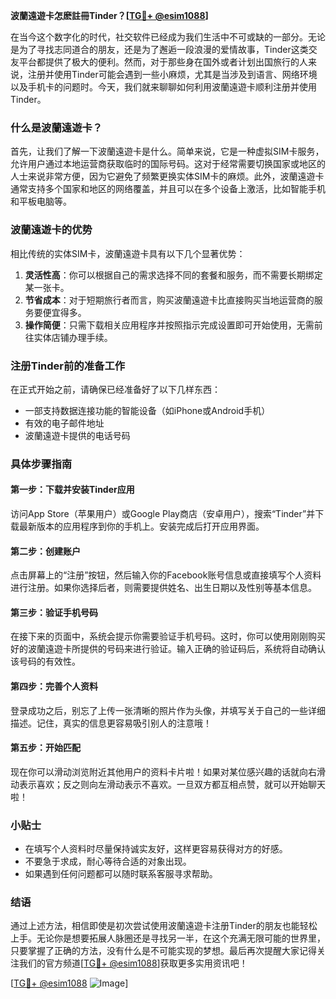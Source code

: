 **波蘭遠遊卡怎麽註冊Tinder？[[TG💪+ @esim1088](https://t.me/s/esim1088)]**

在当今这个数字化的时代，社交软件已经成为我们生活中不可或缺的一部分。无论是为了寻找志同道合的朋友，还是为了邂逅一段浪漫的爱情故事，Tinder这类交友平台都提供了极大的便利。然而，对于那些身在国外或者计划出国旅行的人来说，注册并使用Tinder可能会遇到一些小麻烦，尤其是当涉及到语言、网络环境以及手机卡的问题时。今天，我们就来聊聊如何利用波蘭遠遊卡顺利注册并使用Tinder。

### 什么是波蘭遠遊卡？

首先，让我们了解一下波蘭遠遊卡是什么。简单来说，它是一种虚拟SIM卡服务，允许用户通过本地运营商获取临时的国际号码。这对于经常需要切换国家或地区的人士来说非常方便，因为它避免了频繁更换实体SIM卡的麻烦。此外，波蘭遠遊卡通常支持多个国家和地区的网络覆盖，并且可以在多个设备上激活，比如智能手机和平板电脑等。

### 波蘭遠遊卡的优势

相比传统的实体SIM卡，波蘭遠遊卡具有以下几个显著优势：

1. **灵活性高**：你可以根据自己的需求选择不同的套餐和服务，而不需要长期绑定某一张卡。
2. **节省成本**：对于短期旅行者而言，购买波蘭遠遊卡比直接购买当地运营商的服务要便宜得多。
3. **操作简便**：只需下载相关应用程序并按照指示完成设置即可开始使用，无需前往实体店铺办理手续。

### 注册Tinder前的准备工作

在正式开始之前，请确保已经准备好了以下几样东西：
- 一部支持数据连接功能的智能设备（如iPhone或Android手机）
- 有效的电子邮件地址
- 波蘭遠遊卡提供的电话号码

### 具体步骤指南

#### 第一步：下载并安装Tinder应用
访问App Store（苹果用户）或Google Play商店（安卓用户），搜索“Tinder”并下载最新版本的应用程序到你的手机上。安装完成后打开应用界面。

#### 第二步：创建账户
点击屏幕上的“注册”按钮，然后输入你的Facebook账号信息或直接填写个人资料进行注册。如果你选择后者，则需要提供姓名、出生日期以及性别等基本信息。

#### 第三步：验证手机号码
在接下来的页面中，系统会提示你需要验证手机号码。这时，你可以使用刚刚购买好的波蘭遠遊卡所提供的号码来进行验证。输入正确的验证码后，系统将自动确认该号码的有效性。

#### 第四步：完善个人资料
登录成功之后，别忘了上传一张清晰的照片作为头像，并填写关于自己的一些详细描述。记住，真实的信息更容易吸引别人的注意哦！

#### 第五步：开始匹配
现在你可以滑动浏览附近其他用户的资料卡片啦！如果对某位感兴趣的话就向右滑动表示喜欢；反之则向左滑动表示不喜欢。一旦双方都互相点赞，就可以开始聊天啦！

### 小贴士

- 在填写个人资料时尽量保持诚实友好，这样更容易获得对方的好感。
- 不要急于求成，耐心等待合适的对象出现。
- 如果遇到任何问题都可以随时联系客服寻求帮助。

### 结语

通过上述方法，相信即使是初次尝试使用波蘭遠遊卡注册Tinder的朋友也能轻松上手。无论你是想要拓展人脉圈还是寻找另一半，在这个充满无限可能的世界里，只要掌握了正确的方法，没有什么是不可能实现的梦想。最后再次提醒大家记得关注我们的官方频道[[TG💪+ @esim1088](https://t.me/s/esim1088)]获取更多实用资讯吧！ 

[[TG💪+ @esim1088](https://t.me/s/esim1088) ![Image](https://i.postimg.cc/4NQfJmqS/Snipaste-2025-05-13-00-14-12.png)]